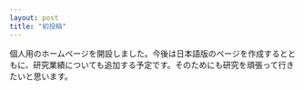 ```yaml
---
layout: post
title: "初投稿"
---
```


個人用のホームページを開設しました。今後は日本語版のページを作成するとともに、研究業績についても追加する予定です。そのためにも研究を頑張って行きたいと思います。
